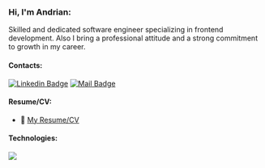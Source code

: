 ### Hi, I'm Andrian:

Skilled and dedicated software engineer specializing in frontend development. Also I bring a professional attitude and a strong commitment to growth in my career.

#### Contacts:

[![Linkedin Badge](https://img.shields.io/badge/-Andrian_Smetaniuk-0e76a8?style=flat&labelColor=0e76a8&logo=linkedin&logoColor=white)](https://www.linkedin.com/in/andrian-smetaniuk-303239277/) 
[![Mail Badge](https://img.shields.io/badge/-Andrian_Smetaniuk-c0392b?style=flat&labelColor=c0392b&logo=gmail&logoColor=white)](mailto:andrian.smet@gmail.com)

#### Resume/CV:
- :paperclip: [My Resume/CV](https://drive.google.com/file/d/1TY0uRqdC0RRBsxsBzIzZmAkGor6hT4c8/view?usp=sharing)

#### Technologies:
<div>
  <a href="https://skillicons.dev">
    <img src="https://skillicons.dev/icons?i=javascript,typescript,react,redux,next,materialui,html,css,scss,git,firebase" />
  </a>
</div>


